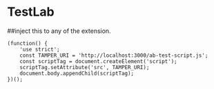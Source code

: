 # TestLab


##inject this to any of the extension. 
```
(function() {
    'use strict';
    const TAMPER_URI = 'http://localhost:3000/ab-test-script.js';
    const scriptTag = document.createElement('script');
    scriptTag.setAttribute('src', TAMPER_URI);
    document.body.appendChild(scriptTag);
})();
```

<!-- *://*/*  <- use it for targeting all the pages> -->